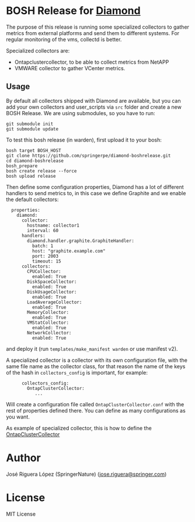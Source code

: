 # BOSH Release for [Diamond](https://github.com/python-diamond/Diamond)

The purpose of this release is running some specialized collectors to gather metrics from
external platforms and send them to different systems. For regular monitoring of the vms, 
collectd is better. 

Specialized collectors are:

 * Ontapclustercollector, to be able to collect metrics from NetAPP
 * VMWARE collector to gather VCenter metrics.


## Usage

By default all collectors shipped with Diamond are available, but you can
add your own collectors and user_scripts via `src` folder and create a new
BOSH Release. We are using submodules, so you have to run:

```
git submodule init
git submodule update
```

To test this bosh release (in warden), first upload it to your bosh:

```
bosh target BOSH_HOST
git clone https://github.com/springerpe/diamond-boshrelease.git
cd diamond-boshrelease
bosh_prepare
bosh create release --force
bosh upload release
```

Then define some configuration properties, Diamond has a lot of different handlers 
to send metrics to, in this case we define Graphite and we enable the default
collectors:

```
  properties:
    diamond:
      collector:
        hostname: collector1
        interval: 60
      handlers:
        diamond.handler.graphite.GraphiteHandler:
          batch: 1
          host: "graphite.example.com"
          port: 2003
          timeout: 15
      collectors:
        CPUCollector:
          enabled: True
        DiskSpaceCollector:
          enabled: True
        DiskUsageCollector:
          enabled: True
        LoadAverageCollector:
          enabled: True
        MemoryCollector:
          enabled: True
        VMStatCollector:
          enabled: True
        NetworkCollector:
          enabled: True
```
and deploy it (run `templates/make_manifest warden` or use manifest v2).


A specialized collector is a collector with its own configuration file, with the
same file name as the collector class, for that reason the name of the keys of the
hash in `collectors_config` is important, for example:

```
      collectors_config:
        OntapClusterCollector:
           ...
```

Will create a configuration file called `OntapClusterCollector.conf` with the
rest of properties defined there. You can define as many configurations as you
want.

As example of specialized collector, this is how to define the
[OntapClusterCollector](https://github.com/SpringerPE/diamond-boshrelease/blob/master/README.netappclustercollector.md)


# Author

José Riguera López (SpringerNature) (jose.riguera@springer.com)


# License

MIT License

